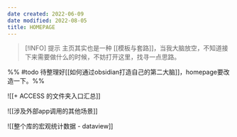 ```yaml
---
date created: 2022-06-09
date modified: 2022-08-05
title: HOMEPAGE
---
```


> [!INFO] 提示
>  主页其实也是一种 [[模板与套路]]，当我大脑放空，不知道接下来需要做什么的时候，不妨打开这里，找寻一点思路。
>  
 
%% #todo 待整理好[[如何通过obsidian打造自己的第二大脑]]，homepage要改造一下。%%


![[+ ACCESS 的文件夹入口汇总]]

![[涉及外部app调用的其他场景]]

![[整个库的宏观统计数据 - dataview]]
